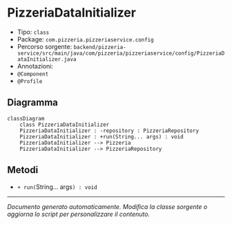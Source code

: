 # PizzeriaDataInitializer

- Tipo: `class`
- Package: `com.pizzeria.pizzeriaservice.config`
- Percorso sorgente: `backend/pizzeria-service/src/main/java/com/pizzeria/pizzeriaservice/config/PizzeriaDataInitializer.java`
- Annotazioni: 
- `@Component`
- `@Profile`

## Diagramma
```mermaid
classDiagram
    class PizzeriaDataInitializer
    PizzeriaDataInitializer : -repository : PizzeriaRepository
    PizzeriaDataInitializer : +run(String... args) : void
    PizzeriaDataInitializer --> Pizzeria
    PizzeriaDataInitializer --> PizzeriaRepository
```


## Metodi
- `+ run(`String... args`) : void`


---
_Documento generato automaticamente. Modifica la classe sorgente o aggiorna lo script per personalizzare il contenuto._
